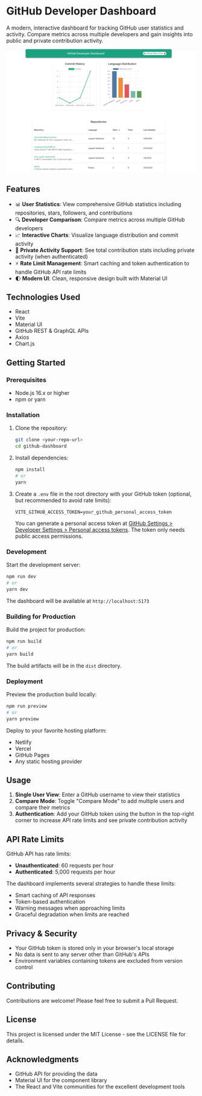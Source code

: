 # GitHub Developer Dashboard

A modern, interactive dashboard for tracking GitHub user statistics and activity. Compare metrics across multiple developers and gain insights into public and private contribution activity.

![GitHub Dashboard Preview](./assets/images/dashboard-preview.png)

## Features

- 📊 **User Statistics**: View comprehensive GitHub statistics including repositories, stars, followers, and contributions
- 🔍 **Developer Comparison**: Compare metrics across multiple GitHub developers
- 📈 **Interactive Charts**: Visualize language distribution and commit activity
- 🔐 **Private Activity Support**: See total contribution stats including private activity (when authenticated)
- ⚡ **Rate Limit Management**: Smart caching and token authentication to handle GitHub API rate limits
- 🌓 **Modern UI**: Clean, responsive design built with Material UI

## Technologies Used

- React
- Vite
- Material UI
- GitHub REST & GraphQL APIs
- Axios
- Chart.js

## Getting Started

### Prerequisites

- Node.js 16.x or higher
- npm or yarn

### Installation

1. Clone the repository:
   ```bash
   git clone <your-repo-url>
   cd github-dashboard
   ```

2. Install dependencies:
   ```bash
   npm install
   # or
   yarn
   ```

3. Create a `.env` file in the root directory with your GitHub token (optional, but recommended to avoid rate limits):
   ```
   VITE_GITHUB_ACCESS_TOKEN=your_github_personal_access_token
   ```
   
   You can generate a personal access token at [GitHub Settings > Developer Settings > Personal access tokens](https://github.com/settings/tokens). The token only needs public access permissions.

### Development

Start the development server:

```bash
npm run dev
# or
yarn dev
```

The dashboard will be available at `http://localhost:5173`

### Building for Production

Build the project for production:

```bash
npm run build
# or
yarn build
```

The build artifacts will be in the `dist` directory.

### Deployment

Preview the production build locally:

```bash
npm run preview
# or
yarn preview
```

Deploy to your favorite hosting platform:
- Netlify
- Vercel
- GitHub Pages
- Any static hosting provider

## Usage

1. **Single User View**: Enter a GitHub username to view their statistics
2. **Compare Mode**: Toggle "Compare Mode" to add multiple users and compare their metrics
3. **Authentication**: Add your GitHub token using the button in the top-right corner to increase API rate limits and see private contribution activity

## API Rate Limits

GitHub API has rate limits:
- **Unauthenticated**: 60 requests per hour
- **Authenticated**: 5,000 requests per hour

The dashboard implements several strategies to handle these limits:
- Smart caching of API responses
- Token-based authentication 
- Warning messages when approaching limits
- Graceful degradation when limits are reached

## Privacy & Security

- Your GitHub token is stored only in your browser's local storage
- No data is sent to any server other than GitHub's APIs
- Environment variables containing tokens are excluded from version control

## Contributing

Contributions are welcome! Please feel free to submit a Pull Request.

## License

This project is licensed under the MIT License - see the LICENSE file for details.

## Acknowledgments

- GitHub API for providing the data
- Material UI for the component library
- The React and Vite communities for the excellent development tools
